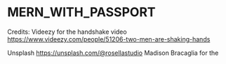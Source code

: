 # MERN_WITH_PASSPORT



Credits: 
Videezy for the handshake video https://www.videezy.com/people/51206-two-men-are-shaking-hands

Unsplash https://unsplash.com/@rosellastudio Madison Bracaglia for the 